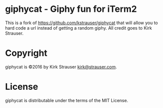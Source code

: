 # giphycat - Giphy fun for iTerm2
This is a fork of https://github.com/kstrauser/giphycat that will allow you to hard code a url instead of getting a random giphy. All credit goes to Kirk Strauser.

# Copyright

giphycat is &copy;2016 by Kirk Strauser <kirk@strauser.com>.

# License

giphycat is distributable under the terms of the MIT License.
